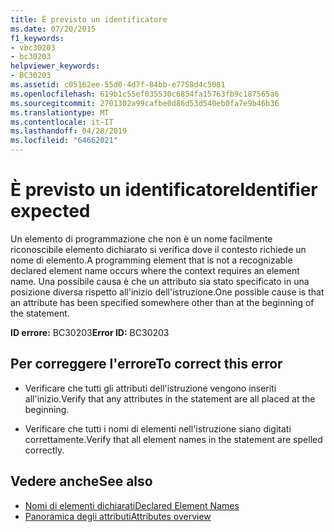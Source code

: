 ```yaml
---
title: È previsto un identificatore
ms.date: 07/20/2015
f1_keywords:
- vbc30203
- bc30203
helpviewer_keywords:
- BC30203
ms.assetid: c05162ee-55d0-4d7f-84bb-e7758d4c5081
ms.openlocfilehash: 619b1c55ef035530c6854fa15763fb9c187565a6
ms.sourcegitcommit: 2701302a99cafbe0d86d53d540eb0fa7e9b46b36
ms.translationtype: MT
ms.contentlocale: it-IT
ms.lasthandoff: 04/28/2019
ms.locfileid: "64662021"
---
```

# <a name="identifier-expected"></a><span data-ttu-id="28f30-102">È previsto un identificatore</span><span class="sxs-lookup"><span data-stu-id="28f30-102">Identifier expected</span></span>
<span data-ttu-id="28f30-103">Un elemento di programmazione che non è un nome facilmente riconoscibile elemento dichiarato si verifica dove il contesto richiede un nome di elemento.</span><span class="sxs-lookup"><span data-stu-id="28f30-103">A programming element that is not a recognizable declared element name occurs where the context requires an element name.</span></span> <span data-ttu-id="28f30-104">Una possibile causa è che un attributo sia stato specificato in una posizione diversa rispetto all'inizio dell'istruzione.</span><span class="sxs-lookup"><span data-stu-id="28f30-104">One possible cause is that an attribute has been specified somewhere other than at the beginning of the statement.</span></span>  
  
 <span data-ttu-id="28f30-105">**ID errore:** BC30203</span><span class="sxs-lookup"><span data-stu-id="28f30-105">**Error ID:** BC30203</span></span>  
  
## <a name="to-correct-this-error"></a><span data-ttu-id="28f30-106">Per correggere l'errore</span><span class="sxs-lookup"><span data-stu-id="28f30-106">To correct this error</span></span>  
  
- <span data-ttu-id="28f30-107">Verificare che tutti gli attributi dell'istruzione vengono inseriti all'inizio.</span><span class="sxs-lookup"><span data-stu-id="28f30-107">Verify that any attributes in the statement are all placed at the beginning.</span></span>  
  
- <span data-ttu-id="28f30-108">Verificare che tutti i nomi di elementi nell'istruzione siano digitati correttamente.</span><span class="sxs-lookup"><span data-stu-id="28f30-108">Verify that all element names in the statement are spelled correctly.</span></span>  
  
## <a name="see-also"></a><span data-ttu-id="28f30-109">Vedere anche</span><span class="sxs-lookup"><span data-stu-id="28f30-109">See also</span></span>

- [<span data-ttu-id="28f30-110">Nomi di elementi dichiarati</span><span class="sxs-lookup"><span data-stu-id="28f30-110">Declared Element Names</span></span>](../../../visual-basic/programming-guide/language-features/declared-elements/declared-element-names.md)
- [<span data-ttu-id="28f30-111">Panoramica degli attributi</span><span class="sxs-lookup"><span data-stu-id="28f30-111">Attributes overview</span></span>](../../../visual-basic/programming-guide/concepts/attributes/index.md)

